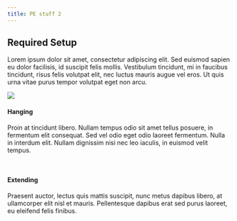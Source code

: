 ```yaml
---
title: PE stuff 2
---
```


## Required Setup

Lorem ipsum dolor sit amet, consectetur adipiscing elit. Sed euismod sapien eu dolor facilisis, id suscipit felis mollis. Vestibulum tincidunt, mi in faucibus tincidunt, risus felis volutpat elit, nec luctus mauris augue vel eros. Ut quis urna vitae purus tempor volutpat eget non arcu.

<img src="https://s3-alpha.figma.com/hub/file/948140848/1f4d8ea7-e9d9-48b7-b70c-819482fb10fb-cover.png" width="auto"/>

<br>

#### Hanging

Proin at tincidunt libero. Nullam tempus odio sit amet tellus posuere, in fermentum elit consequat. Sed vel odio eget odio laoreet fermentum. Nulla in interdum elit. Nullam dignissim nisi nec leo iaculis, in euismod velit tempus.

<br> 

#### Extending

Praesent auctor, lectus quis mattis suscipit, nunc metus dapibus libero, at ullamcorper elit nisl et mauris. Pellentesque dapibus erat sed purus laoreet, eu eleifend felis finibus.
